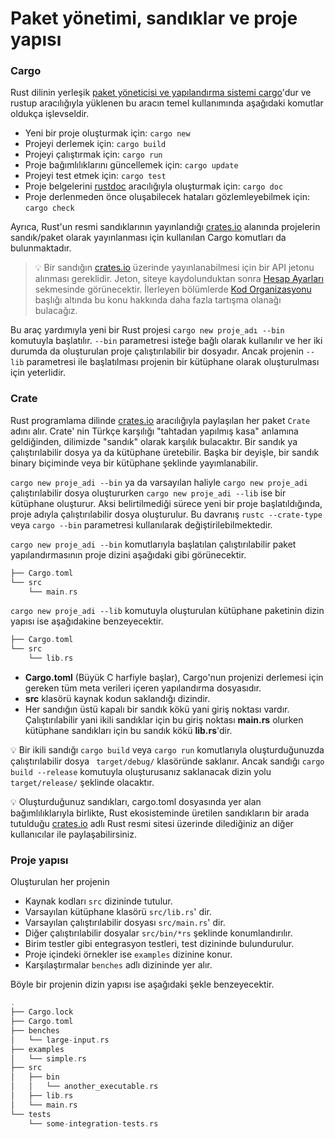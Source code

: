 # Paket yönetimi, sandıklar ve proje yapısı
### Cargo
Rust dilinin yerleşik [paket yöneticisi ve yapılandırma sistemi cargo](https://doc.rust-lang.org/cargo/)'dur ve rustup aracılığıyla yüklenen bu aracın temel kullanımında aşağıdaki komutlar oldukça işlevseldir.

- Yeni bir proje oluşturmak için: `cargo new`
- Projeyi derlemek için: `cargo build`
- Projeyi çalıştırmak için: `cargo run`
- Proje bağımlılıklarını güncellemek için: `cargo update`
- Projeyi test etmek için: `cargo test`
- Proje belgelerini [rustdoc](https://doc.rust-lang.org/stable/rustdoc/) aracılığıyla oluşturmak için: `cargo doc`
- Proje derlenmeden önce oluşabilecek hataları gözlemleyebilmek için: `cargo check`

Ayrıca, Rust'un resmi sandıklarının yayınlandığı [crates.io](https://crates.io/) alanında projelerin sandık/paket olarak yayınlanması için kullanılan Cargo komutları da bulunmaktadır.

>💡 Bir sandığın [crates.io](https://crates.io/) üzerinde yayınlanabilmesi için bir API jetonu alınması gereklidir. Jeton, siteye kaydolunduktan sonra [Hesap Ayarları](https://crates.io/me) sekmesinde görünecektir. İlerleyen bölümlerde [Kod Organizasyonu](dorduncu-adim/kod-organizasyonu.md) başlığı altında bu konu hakkında daha fazla tartışma olanağı bulacağız. 

Bu araç yardımıyla yeni bir Rust projesi `cargo new proje_adı --bin` komutuyla başlatılır. `--bin` parametresi isteğe bağlı olarak kullanılır ve her iki durumda da oluşturulan proje çalıştırılabilir bir dosyadır. Ancak projenin `--lib` parametresi ile başlatılması projenin bir kütüphane olarak oluşturulması için yeterlidir. 

### Crate
Rust programlama dilinde [crates.io](https://crates.io) aracılığıyla paylaşılan her paket `Crate` adını alır. Crate' nin Türkçe karşılığı "tahtadan yapılmış kasa" anlamına geldiğinden, dilimizde "sandık" olarak karşılık bulacaktır. Bir sandık ya çalıştırılabilir dosya ya da kütüphane üretebilir. Başka bir deyişle, bir sandık binary biçiminde veya bir kütüphane şeklinde yayımlanabilir.

`cargo new proje_adi --bin` ya da varsayılan haliyle `cargo new proje_adi` çalıştırılabilir dosya oluştururken `cargo new proje_adi --lib` ise bir kütüphane oluşturur. Aksi belirtilmediği sürece yeni bir proje başlatıldığında, proje adıyla çalıştırılabilir dosya oluşturulur. Bu davranış `rustc --crate-type` veya `cargo --bin` parametresi kullanılarak değiştirilebilmektedir. 

`cargo new proje_adi --bin` komutlarıyla başlatılan çalıştırılabilir paket yapılandırmasının proje dizini aşağıdaki gibi görünecektir.

```Rust
├── Cargo.toml
└── src
    └── main.rs
````

`cargo new proje_adi --lib` komutuyla oluşturulan kütüphane paketinin dizin yapısı ise aşağıdakine benzeyecektir.

```Rust
├── Cargo.toml
└── src
    └── lib.rs
````
* **Cargo.toml** (Büyük C harfiyle başlar), Cargo'nun projenizi derlemesi için gereken tüm meta verileri içeren yapılandırma dosyasıdır.
* **src** klasörü kaynak kodun saklandığı dizindir.
* Her sandığın üstü kapalı bir sandık kökü yani giriş noktası vardır. Çalıştırılabilir yani ikili sandıklar için bu giriş noktası **main.rs** olurken kütüphane sandıkları için bu sandık kökü **lib.rs**'dir.

💡 Bir ikili sandığı `cargo build` veya `cargo run` komutlarıyla oluşturduğunuzda çalıştırılabilir dosya ` target/debug/` klasöründe saklanır. Ancak sandığı `cargo build --release` komutuyla oluşturusanız saklanacak dizin yolu `target/release/` şeklinde olacaktır.  

💡 Oluşturduğunuz sandıkları, cargo.toml dosyasında yer alan bağımlılıklarıyla birlikte, Rust ekosisteminde üretilen sandıkların bir arada tutulduğu [crates.io](https://crates.io) adlı Rust resmi sitesi üzerinde dilediğiniz an diğer kullanıcılar ile paylaşabilirsiniz.

### Proje yapısı
Oluşturulan her projenin

- Kaynak kodları `src` dizininde tutulur.
- Varsayılan kütüphane klasörü `src/lib.rs`' dir.
- Varsayılan çalıştırılabilir dosyası `src/main.rs`' dir.
- Diğer çalıştırılabilir dosyalar `src/bin/*rs` şeklinde konumlandırılır.
- Birim testler gibi entegrasyon testleri, test dizininde bulundurulur. 
- Proje içindeki örnekler ise `examples` dizinine konur.
- Karşılaştırmalar `benches` adlı dizininde yer alır.

Böyle bir projenin dizin yapısı ise aşağıdaki şekle benzeyecektir.

```Rust
.
├── Cargo.lock
├── Cargo.toml
├── benches
│   └── large-input.rs
├── examples
│   └── simple.rs
├── src
│   ├── bin
│   │   └── another_executable.rs
│   ├── lib.rs
│   └── main.rs
└── tests
    └── some-integration-tests.rs
````
